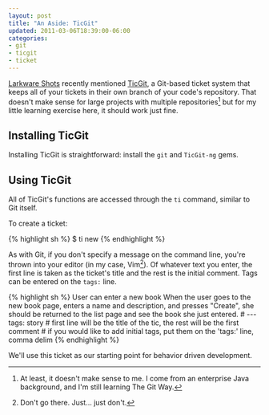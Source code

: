 ```yaml
---
layout: post
title: "An Aside: TicGit"
updated: 2011-03-06T18:39:00-06:00
categories:
- git
- ticgit
- ticket
---
```

[Larkware Shots](http://larkware.com/shots) recently mentioned
[TicGit](https://github.com/jeffWelling/ticgit), a Git-based ticket system that keeps all of your
tickets in their own branch of your code's repository. That doesn't make sense for large projects
with multiple repositories[^fn1] but for my little learning exercise here, it should work just fine.

## Installing TicGit

Installing TicGit is straightforward: install the `git` and `TicGit-ng` gems.

## Using TicGit

All of TicGit's functions are accessed through the `ti` command, similar to Git itself.

To create a ticket:

{% highlight sh %}
    $ ti new
{% endhighlight %}

As with Git, if you don't specify a message on the command line, you're thrown into your
editor (in my case, Vim[^fn2]). Of whatever text you enter, the first line is taken as
the ticket's title and the rest is the initial comment. Tags can be entered on the `tags:` line.

{% highlight sh %}
    User can enter a new book
    When the user goes to the new book page, enters a name and description, and
    presses "Create", she should be returned to the list page and see the book
    she just entered.
    # ---
    tags: story
    # first line will be the title of the tic, the rest will be the first comment
    # if you would like to add initial tags, put them on the 'tags:' line, comma delim
{% endhighlight %}

We'll use this ticket as our starting point for behavior driven development.

[^fn1]: At least, it doesn't make sense to me. I come from an enterprise Java background,
        and I'm still learning The Git Way.

[^fn2]: Don't go there. Just... just don't.
